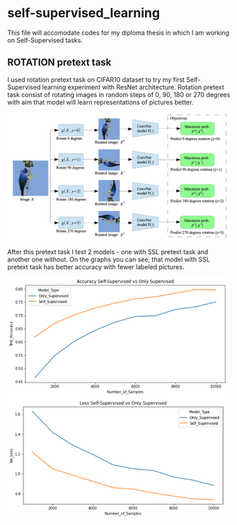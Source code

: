 # self-supervised_learning

This file will accomodate codes for my diploma thesis in which I am working on Self-Supervised tasks.

## ROTATION pretext task

I used rotation pretext task on CIFAR10 dataset to try my first Self-Supervised learning experiment with ResNet architecture. Rotation pretext task consist of rotating images in random steps of 0, 90, 180 or 270 degrees with aim that model will learn representations of pictures better. 

![rotation_pretext_task_method](/images/rotation_pretext_task_method.png)

After this pretext task I test 2 models - one with SSL pretext task and another one without. On the graphs you can see, that model with SSL pretext task has better accuracy with fewer labeled pictures.

![rotation_pretext_task](/images/rotation_pretext_task.png)
